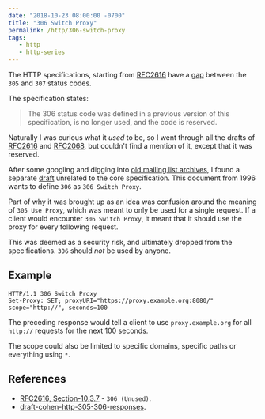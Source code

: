 ```yaml
---
date: "2018-10-23 08:00:00 -0700"
title: "306 Switch Proxy"
permalink: /http/306-switch-proxy
tags:
   - http
   - http-series
---
```


The HTTP specifications, starting from [RFC2616][1] have a [gap][2] between
the `305` and `307` status codes.

The specification states:

> The 306 status code was defined in a previous version of this
> specification, is no longer used, and the code is reserved.

Naturally I was curious what it _used_ to be, so I went through all the drafts
of [RFC2616][1] and [RFC2068][3], but couldn't find a mention of it, except
that it was reserved.

After some googling and digging into [old mailing list archives][5], I found a
separate [draft][4] unrelated to the core specification. This document from
1996 wants to define `306` as `306 Switch Proxy`.

Part of why it was brought up as an idea was confusion around the meaning of
`305 Use Proxy`, which was meant to only be used for a single request. If a
client would encounter `306 Switch Proxy`, it meant that it should use the proxy
for every following request.

This was deemed as a security risk, and ultimately dropped from the
specifications. `306` should _not_ be used by anyone.

Example
------

```http
HTTP/1.1 306 Switch Proxy
Set-Proxy: SET; proxyURI="https://proxy.example.org:8080/" scope="http://", seconds=100
```
The preceding response would tell a client to use `proxy.example.org` for all
`http://` requests for the next 100 seconds.

The scope could also be limited to specific domains, specific paths or
everything using `*`.



References
----------

* [RFC2616, Section-10.3.7][2] - `306 (Unused)`.
* [draft-cohen-http-305-306-responses][4].

[1]: https://tools.ietf.org/html/rfc2616
[2]: https://tools.ietf.org/html/rfc2616#section-10.3.7
[3]: https://tools.ietf.org/html/rfc2068 
[4]: https://tools.ietf.org/html/draft-cohen-http-305-306-responses-00
[5]: http://lists.w3.org/Archives/Public/ietf-http-wg-old
